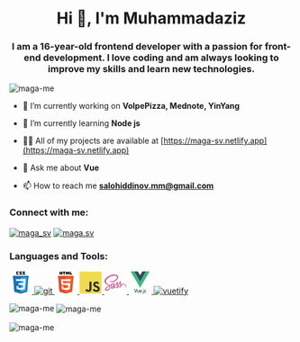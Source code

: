 <h1 align="center">Hi 👋, I'm Muhammadaziz</h1>
<h3 align="center">I am a 16-year-old frontend developer with a passion for front-end development. I love coding and am always looking to improve my skills and learn new technologies.</h3>

<p align="left"> <img src="https://komarev.com/ghpvc/?username=maga-me&label=Profile%20views&color=0e75b6&style=flat" alt="maga-me" /> </p>

- 🔭 I’m currently working on **VolpePizza, Mednote, YinYang**

- 🌱 I’m currently learning **Node js**

- 👨‍💻 All of my projects are available at [https://maga-sv.netlify.app](https://maga-sv.netlify.app)

- 💬 Ask me about **Vue**

- 📫 How to reach me **salohiddinov.mm@gmail.com**

<h3 align="left">Connect with me:</h3>
<p align="left">
<a href="https://dev.to/maga_sv" target="blank"><img align="center" src="https://raw.githubusercontent.com/rahuldkjain/github-profile-readme-generator/master/src/images/icons/Social/devto.svg" alt="maga_sv" height="30" width="40" /></a>
<a href="https://instagram.com/maga.sv" target="blank"><img align="center" src="https://raw.githubusercontent.com/rahuldkjain/github-profile-readme-generator/master/src/images/icons/Social/instagram.svg" alt="maga.sv" height="30" width="40" /></a>
</p>

<h3 align="left">Languages and Tools:</h3>
<p align="left"> <a href="https://www.w3schools.com/css/" target="_blank" rel="noreferrer"> <img src="https://raw.githubusercontent.com/devicons/devicon/master/icons/css3/css3-original-wordmark.svg" alt="css3" width="40" height="40"/> </a> <a href="https://git-scm.com/" target="_blank" rel="noreferrer"> <img src="https://www.vectorlogo.zone/logos/git-scm/git-scm-icon.svg" alt="git" width="40" height="40"/> </a> <a href="https://www.w3.org/html/" target="_blank" rel="noreferrer"> <img src="https://raw.githubusercontent.com/devicons/devicon/master/icons/html5/html5-original-wordmark.svg" alt="html5" width="40" height="40"/> </a> <a href="https://developer.mozilla.org/en-US/docs/Web/JavaScript" target="_blank" rel="noreferrer"> <img src="https://raw.githubusercontent.com/devicons/devicon/master/icons/javascript/javascript-original.svg" alt="javascript" width="40" height="40"/> </a> <a href="https://sass-lang.com" target="_blank" rel="noreferrer"> <img src="https://raw.githubusercontent.com/devicons/devicon/master/icons/sass/sass-original.svg" alt="sass" width="40" height="40"/> </a> <a href="https://vuejs.org/" target="_blank" rel="noreferrer"> <img src="https://raw.githubusercontent.com/devicons/devicon/master/icons/vuejs/vuejs-original-wordmark.svg" alt="vuejs" width="40" height="40"/> </a> <a href="https://vuetifyjs.com/en/" target="_blank" rel="noreferrer"> <img src="https://bestofjs.org/logos/vuetify.svg" alt="vuetify" width="40" height="40"/> </a> </p>

<p><img align="left" src="https://github-readme-stats.vercel.app/api/top-langs?username=maga-me&show_icons=true&locale=en&layout=compact" alt="maga-me" /></p>

<p>&nbsp;<img align="center" src="https://github-readme-stats.vercel.app/api?username=maga-me&show_icons=true&locale=en" alt="maga-me" /></p>

<p><img align="center" src="https://github-readme-streak-stats.herokuapp.com/?user=maga-me&" alt="maga-me" /></p>
